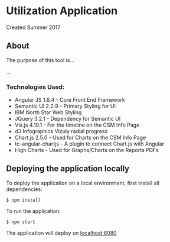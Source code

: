 # Utilization Application
Created Summer 2017


## About
The purpose of this tool is...

...

### Technologies Used:
* Angular JS 1.6.4 - Core Front End Framework
* Semantic UI 2.2.9 - Primary Styling for UI
* IBM North Star Web Styling
* JQuery 3.2.1 - Dependency for Semantic UI
* Vis.js 4.19.1 - For the timeline on the CSM Info Page
* d3 Infographics Vizuly radial progress
* Chart.js 2.5.0 - Used for Charts on the CSM Info Page
* tc-angular-chartjs - A plugin to connect Chart.js with Angular
* High Charts - Used for Graphs/Charts on the Reports PDFs


## Deploying the application locally
To deploy the application on a local environment, first install all dependencies:
```
$ npm install
```

To run the application:

```
$ npm start
```

The application will deploy on [localhost:8080](http://localhost:8080)
